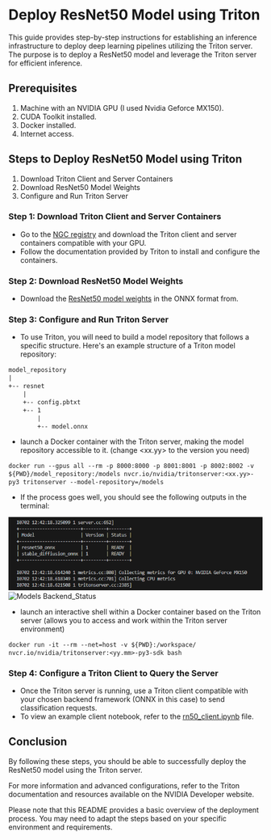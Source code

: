 # Deploy ResNet50 Model using Triton

This guide provides step-by-step instructions for establishing an inference infrastructure to deploy deep learning pipelines utilizing the Triton server. The purpose is to deploy a ResNet50 model and leverage the Triton server for efficient inference.

## Prerequisites
1. Machine with an NVIDIA GPU (I used Nvidia Geforce MX150).
2. CUDA Toolkit installed.
3. Docker installed.
4. Internet access.

## Steps to Deploy ResNet50 Model using Triton
1. Download Triton Client and Server Containers
2. Download ResNet50 Model Weights
3. Configure and Run Triton Server

### Step 1: Download Triton Client and Server Containers
- Go to the [NGC registry]((https://catalog.ngc.nvidia.com/orgs/nvidia/containers/tritonserver)) and download the Triton client and server containers compatible with your GPU.
- Follow the documentation provided by Triton to install and configure the containers.

### Step 2: Download ResNet50 Model Weights
- Download the [ResNet50 model weights](https://github.com/onnx/models/tree/main/vision/classification/resnet) in the ONNX format from.

### Step 3: Configure and Run Triton Server
- To use Triton, you will need to build a model repository that follows a specific structure. Here's an example structure of a Triton model repository:
```
model_repository
|
+-- resnet
    |
    +-- config.pbtxt
    +-- 1
        |
        +-- model.onnx
```
- launch a Docker container with the Triton server, making the model repository accessible to it. (change <xx.yy> to the version you need)
```
docker run --gpus all --rm -p 8000:8000 -p 8001:8001 -p 8002:8002 -v ${PWD}/model_repository:/models nvcr.io/nvidia/tritonserver:<xx.yy>-py3 tritonserver --model-repository=/models
```
- If the process goes well, you should see the following outputs in the terminal:

![Models Status](images/Models%20status_ready.png)
![Models Backend_Status](images/Models%20Backend.png)

- launch an interactive shell within a Docker container based on the Triton server (allows you to access and work within the Triton server environment)
```
docker run -it --rm --net=host -v ${PWD}:/workspace/ nvcr.io/nvidia/tritonserver:<yy.mm>-py3-sdk bash
```

### Step 4: Configure a Triton Client to Query the Server
- Once the Triton server is running, use a Triton client compatible with your chosen backend framework (ONNX in this case) to send classification requests.
- To view an example client notebook, refer to the [rn50_client.ipynb](rn50_client.ipynb) file.

## Conclusion
By following these steps, you should be able to successfully deploy the ResNet50 model using the Triton server. 

For more information and advanced configurations, refer to the Triton documentation and resources available on the NVIDIA Developer website.

Please note that this README provides a basic overview of the deployment process. You may need to adapt the steps based on your specific environment and requirements.
